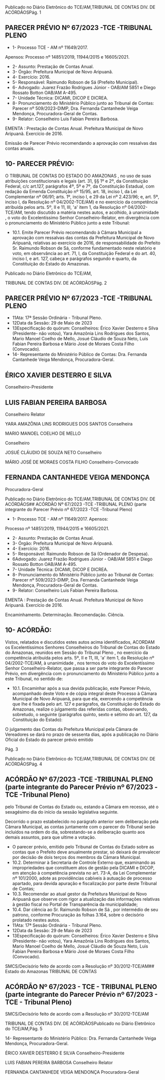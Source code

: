 Publicado  no  Diário  Eletrônico do TCE/AM,TRIBUNAL DE CONTAS DIV. DE ACÓRDÃOSPág. 1

## PARECER PRÉVIO Nº 67/2023 -TCE -TRIBUNAL PLENO

- 1- Processo TCE - AM nº 11649/2017.

Apensos: Processo nº  14851/2019, 11944/2015 e 16605/2021.

- 2- Assunto: Prestação de Contas Anual.
- 3- Órgão: Prefeitura Municipal de Novo Aripuanã.
- 4- Exercício: 2016.
- 5- Responsável: Raimundo Robson de Sá (Prefeito Municipal).
- 6- Advogado: Juarez Frazão Rodrigues Júnior - OAB/AM 5851 e Diego Rossato Botton OAB/AM A-495.
- 7- Unidade Técnica: DICAMI, DICOP E DICREA.
- 8- Pronunciamento  do  Ministério  Público  junto  ao  Tribunal  de  Contas: Parecer  nº 509/2023-DIMP,  Dra.  Fernanda  Cantanhede  Veiga  Mendonça,  Procuradora-Geral  de Contas.
- 9- Relator: Conselheiro Luis Fabian Pereira Barbosa.

EMENTA : Prestação  de  Contas  Anual.  Prefeitura Municipal de Novo Aripuanã.  Exercício de 2016.

Emissão de Parecer Prévio recomendando a aprovação com ressalvas das contas anuais.

## 10-  PARECER PRÉVIO:

O  TRIBUNAL  DE  CONTAS  DO  ESTADO  DO  AMAZONAS ,  no  uso  de  suas atribuições  constitucionais  e  legais  (art.  31,  §§  1º  e  2º,  da  Constituição  Federal,  c/c art.127,  parágrafos  4º,  5º  e  7º,  da  Constituição  Estadual,  com  redação  da  Emenda Constituição nº 15/95, art. 18, inciso I, da Lei Complementar nº 06/91; arts. 1º, inciso I, e 29  da  Lei  nº  2.423/96;  e,  art.  5º,  inciso  I,  da  Resolução  nº  04/2002-TCE/AM)  e  no exercício da competência atribuída pelos arts. 5º, II e 11, III, 'a' item 1, da Resolução nº 04/2002-TCE/AM, tendo discutido a matéria nestes autos, e acolhido, à unanimidade , o voto do Excelentíssimo Senhor Conselheiro-Relator, em divergência com o pronunciamento do Ministério Público junto a este Tribunal:

- 10.1. Emite Parecer Prévio recomendando à Câmara Municipal a aprovação com ressalvas das contas da Prefeitura Municipal de Novo Aripuanã,  relativas  ao  exercício  de  2016,  de  responsabilidade  do Prefeito Sr. Raimundo Robson de Sá, conforme fundamentado neste relatório e voto, em observância ao art. 71, I, da Constituição Federal e do art. 40, inciso I, e art. 127, cabeça e parágrafos segundo e quarto, da Constituição do Estado do Amazonas.

Publicado  no  Diário  Eletrônico do TCE/AM,

TRIBUNAL DE CONTAS DIV. DE ACÓRDÃOSPág. 2

## PARECER PRÉVIO Nº 67/2023 -TCE -TRIBUNAL PLENO

- 11Ata: 17ª Sessão Ordinária - Tribunal Pleno.
- 12Data da Sessão: 29 de Maio de 2023
- 13Especificação do quórum: Conselheiros: Érico Xavier Desterro e Silva (Presidente-  não  votou),  Yara  Amazônia  Lins  Rodrigues  dos  Santos,  Mario  Manoel Coelho de Mello, Josué Cláudio de Souza Neto, Luis Fabian Pereira Barbosa e Mário José de Moraes Costa Filho (Convocado).
- 14-  Representante do Ministério Público de Contas: Dra. Fernanda Cantanhede Veiga Mendonça, Procuradora-Geral.

## ÉRICO XAVIER DESTERRO E SILVA

Conselheiro-Presidente

## LUIS FABIAN PEREIRA BARBOSA

Conselheiro Relator

YARA AMAZÔNIA LINS RODRIGUES DOS SANTOS Conselheira

MARIO MANOEL COELHO DE MELLO

Conselheiro

JOSUÉ CLÁUDIO DE SOUZA NETO Conselheiro

MÁRIO JOSÉ DE MORAES COSTA FILHO Conselheiro-Convocado

## FERNANDA CANTANHEDE VEIGA MENDONÇA

Procuradora-Geral

Publicado  no  Diário  Eletrônico do TCE/AM,TRIBUNAL DE CONTAS DIV. DE ACÓRDÃOS## ACÓRDÃO Nº 67/2023 -TCE -TRIBUNAL PLENO (parte integrante do Parecer Prévio nº 67/2023 -TCE -Tribunal Pleno)

- 1- Processo TCE - AM nº 11649/2017. Apensos:

Processo nº  14851/2019, 11944/2015 e 16605/2021.

- 2- Assunto: Prestação de Contas Anual.
- 3- Órgão: Prefeitura Municipal de Novo Aripuanã.
- 4- Exercício: 2016.
- 5- Responsável: Raimundo Robson de Sá (Ordenador de Despesa).
- 6Advogado: Juarez Frazão Rodrigues Júnior - OAB/AM 5851 e Diego Rossato Botton OAB/AM A-495.
- 7- Unidade Técnica: DICAMI, DICOP E DICREA.
- 8- Pronunciamento  do  Ministério  Público  junto  ao  Tribunal  de  Contas: Parecer  nº 509/2023-DIMP,  Dra.  Fernanda  Cantanhede  Veiga  Mendonça,  Procuradora-Geral  de Contas.
- 9- Relator: Conselheiro Luis Fabian Pereira Barbosa.

EMENTA :  Prestação  de  Contas  Anual.    Prefeitura Municipal de Novo Aripuanã. Exercício de 2016.

Encaminhamento.  Determinação. Recomendação. Ciência.

## 10-  ACÓRDÃO:

Vistos, relatados e discutidos estes autos acima identificados, ACORDAM os Excelentíssimos Senhores Conselheiros do Tribunal de Contas do Estado do Amazonas, reunidos em Sessão do Tribunal Pleno , no exercício da competência atribuída pelos arts. 5º, II e 11, III, 'a' item 1, da Resolução nº 04/2002-TCE/AM, à unanimidade , nos termos do voto do Excelentíssimo Senhor Conselheiro-Relator, que passa a ser parte integrante do Parecer Prévio, em divergência com o pronunciamento do Ministério Público junto a este Tribunal, no sentido de:

- 10.1. Encaminhar após a sua devida publicação, este Parecer Prévio, acompanhado deste Voto e de cópia integral deste Processo à Câmara Municipal de Novo Aripuanã, para que ela, exercendo a competência que lhe  é  fixada  pelo  art.  127  e  parágrafos,  da  Constituição  do  Estado  do Amazonas,  realize  o  julgamento  das  referidas  contas,  observando, sobretudo, o seguinte (parágrafos quinto, sexto e sétimo do art. 127, da Constituição do Estado):

O julgamento das Contas da Prefeitura Municipal pela Câmara de Vereadores se dará no prazo de sessenta dias, após a publicação no Diário Oficial do Estado do parecer prévio emitido

Pág. 3

Publicado  no  Diário  Eletrônico do TCE/AM,TRIBUNAL DE CONTAS DIV. DE ACÓRDÃOSPág. 4

## ACÓRDÃO Nº 67/2023 -TCE -TRIBUNAL PLENO (parte integrante do Parecer Prévio nº 67/2023 -TCE -Tribunal Pleno)

pelo  Tribunal  de  Contas  do  Estado  ou,  estando  a  Câmara  em recesso,  até  o  sexagésimo  dia  do  início  da  sessão  legislativa seguinte.

Decorrido o prazo estabelecido no parágrafo anterior sem deliberação pela Câmara Municipal, as contas juntamente com o parecer do Tribunal serão incluídos na ordem do dia, sobrestando-se a deliberação quanto aos demais assuntos, para que ultime a votação.

- O  parecer  prévio,  emitido  pelo  Tribunal  de  Contas  do  Estado sobre  as  contas  que  o  Prefeito  deve  anualmente  prestar,  só deixará de prevalecer por decisão de dois terços dos membros da Câmara Municipal.
- 10.2. Determinar à  Secretaria  de  Controle  Externo  que,  examinando  as impropriedades que constituem atos de gestão pela DICAMI e DICOP, em atenção à competência prevista no art. 73-A, da Lei Complementar nº  101/2000,  adote  as  providências  cabíveis  à  autuação  de  processo apartado, para devida apuração e fiscalização por parte deste Tribunal de Contas;
- 10.3. Recomendar ao atual gestor da Prefeitura Municipal de Novo Aripuanã que observe com rigor a atualização das informações relativas à gestão fiscal no Portal de Transparência da municipalidade;
- 10.4. Dar ciência ao Sr.  Raimundo Robson de Sá , por  intermédio de seu patrono,  conforme  Procuração  às  folhas  3.164,  sobre  o  decisório prolatado nestes autos.
- 11Ata: 17ª Sessão Ordinária - Tribunal Pleno.
- 12Data da Sessão: 29 de Maio de 2023
- 13Especificação do quórum: Conselheiros: Érico Xavier Desterro e Silva (Presidente-  não  votou),  Yara  Amazônia  Lins  Rodrigues  dos  Santos,  Mario  Manoel Coelho de Mello, Josué Cláudio de Souza Neto, Luis Fabian Pereira Barbosa e Mário José de Moraes Costa Filho (Convocado).

SMCS/Decisório feito de acordo com a Resolução nº 30/2012-TCE/AM## Estado do Amazonas TRIBUNAL DE CONTAS

## ACÓRDÃO Nº 67/2023 - TCE - TRIBUNAL PLENO (parte integrante do Parecer Prévio nº 67/2023 - TCE - Tribunal Pleno)

SMCS/Decisório feito de acordo com a Resolução nº 30/2012-TCE/AM

TRIBUNAL DE CONTAS DIV. DE ACÓRDÃOSPublicado  no  Diário  Eletrônico do TCE/AM,Pág. 5

14-  Representante do Ministério Público: Dra. Fernanda Cantanhede Veiga Mendonça, Procuradora-Geral.

ÉRICO XAVIER DESTERRO E SILVA Conselheiro-Presidente

LUIS FABIAN PEREIRA BARBOSA Conselheiro Relator

FERNANDA CANTANHEDE VEIGA MENDONÇA Procuradora-Geral
